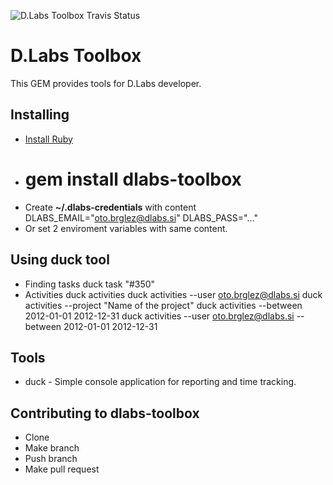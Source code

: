 ![D.Labs Toolbox Travis Status](https://secure.travis-ci.org/otobrglez/dlabs-toolbox.png?branch=master)

# D.Labs Toolbox

This GEM provides tools for D.Labs developer.

## Installing

* [Install Ruby](http://www.ruby-lang.org/en/downloads/)
* # gem install dlabs-toolbox
* Create **~/.dlabs-credentials** with content
    DLABS_EMAIL="oto.brglez@dlabs.si"
    DLABS_PASS="..."
* Or set 2 enviroment variables with same content.

## Using **duck** tool

* Finding tasks
    duck task "#350"
* Activities
		duck activities
    duck activities --user oto.brglez@dlabs.si
    duck activities --project "Name of the project"
    duck activities --between 2012-01-01 2012-12-31 
		duck activities --user oto.brglez@dlabs.si --between 2012-01-01 2012-12-31

## Tools

* duck - Simple console application for reporting and time tracking.

## Contributing to dlabs-toolbox
 
* Clone
* Make branch
* Push branch
* Make pull request

